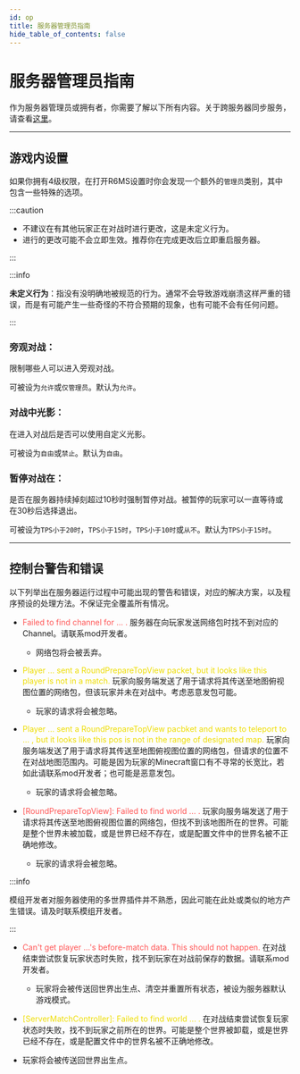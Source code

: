 ```yaml
---
id: op
title: 服务器管理员指南
hide_table_of_contents: false
---
```


# 服务器管理员指南

作为服务器管理员或拥有者，你需要了解以下所有内容。关于跨服务器同步服务，请查看[这里](cross_server#云跨服务器数据同步服务器拥有者和管理员)。

---

## 游戏内设置

如果你拥有4级权限，在打开R6MS设置时你会发现一个额外的`管理员`类别，其中包含一些特殊的选项。

:::caution

- 不建议在有其他玩家正在对战时进行更改，这是未定义行为。
- 进行的更改可能不会立即生效。推荐你在完成更改后立即重启服务器。

:::

:::info

**未定义行为**：指没有没明确地被规范的行为。通常不会导致游戏崩溃这样严重的错误，而是有可能产生一些奇怪的不符合预期的现象，也有可能不会有任何问题。

:::

### 旁观对战：

限制哪些人可以进入旁观对战。

可被设为`允许`或`仅管理员`。默认为`允许`。

### 对战中光影：

在进入对战后是否可以使用自定义光影。

可被设为`自由`或`禁止`。默认为`自由`。

### 暂停对战在：

是否在服务器持续掉刻超过10秒时强制暂停对战。被暂停的玩家可以一直等待或在30秒后选择退出。

可被设为`TPS小于20时`，`TPS小于15时`，`TPS小于10时`或`从不`。默认为`TPS小于15时`。

---

## 控制台警告和错误

以下列举出在服务器运行过程中可能出现的警告和错误，对应的解决方案，以及程序预设的处理方法。不保证完全覆盖所有情况。

- <font color="ff5555">Failed to find channel for ... .</font> 服务器在向玩家发送网络包时找不到对应的Channel。请联系mod开发者。

    - 网络包将会被丢弃。




- <font color="eedd00">Player ... sent a RoundPrepareTopView packet, but it looks like this player is not in a match.</font> 玩家向服务端发送了用于请求将其传送至地图俯视图位置的网络包，但该玩家并未在对战中。考虑恶意发包可能。

    - 玩家的请求将会被忽略。




- <font color="eedd00">Player ... sent a RoundPrepareTopView pacbket and wants to teleport to ... , but it looks like this pos is not in the range of designated map.</font> 玩家向服务端发送了用于请求将其传送至地图俯视图位置的网络包，但请求的位置不在对战地图范围内。可能是因为玩家的Minecraft窗口有不寻常的长宽比，若如此请联系mod开发者；也可能是恶意发包。

    - 玩家的请求将会被忽略。




- <font color="ff5555">[RoundPrepareTopView]: Failed to find world ... .</font> 玩家向服务端发送了用于请求将其传送至地图俯视图位置的网络包，但找不到该地图所在的世界。可能是整个世界未被加载，或是世界已经不存在，或是配置文件中的世界名被不正确地修改。

    - 玩家的请求将会被忽略。


:::info

模组开发者对服务器使用的多世界插件并不熟悉，因此可能在此处或类似的地方产生错误。请及时联系模组开发者。

:::



- <font color="ff5555">Can't get player ...'s before-match data. This should not happen.</font> 在对战结束尝试恢复玩家状态时失败，找不到玩家在对战前保存的数据。请联系mod开发者。

    - 玩家将会被传送回世界出生点、清空并重置所有状态，被设为服务器默认游戏模式。




- <font color="eedd00">[ServerMatchController]: Failed to find world ... .</font> 在对战结束尝试恢复玩家状态时失败，找不到玩家之前所在的世界。可能是整个世界被卸载，或是世界已经不存在，或是配置文件中的世界名被不正确地修改。
- 玩家将会被传送回世界出生点。





